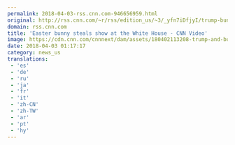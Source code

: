 ```yaml
---
permalink: 2018-04-03-rss.cnn.com-946656959.html
original: http://rss.cnn.com/~r/rss/edition_us/~3/_yfn7iDfjyI/trump-bunny-suit-easter-egg-roll-moos-pkg.cnn
domain: rss.cnn.com
title: 'Easter bunny steals show at the White House - CNN Video'
image: https://cdn.cnn.com/cnnnext/dam/assets/180402113208-trump-and-bunny----easter-egg-roll-2018-super-tease.jpg
date: 2018-04-03 01:17:17
category: news_us
translations: 
 - 'es'
 - 'de'
 - 'ru'
 - 'ja'
 - 'fr'
 - 'it'
 - 'zh-CN'
 - 'zh-TW'
 - 'ar'
 - 'pt'
 - 'hy'
---
```


